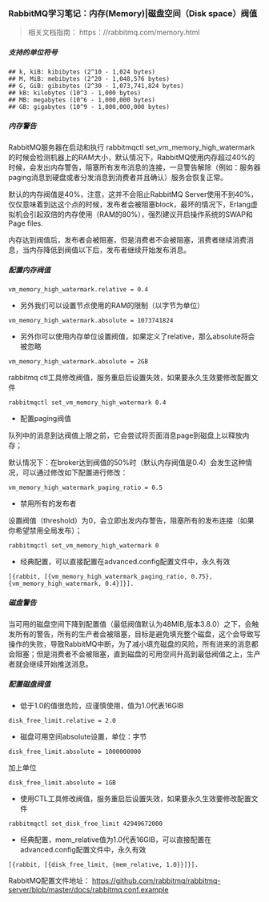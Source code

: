 ### RabbitMQ学习笔记：内存(Memory)|磁盘空间（Disk space）阀值

> 相关文档指南： https：//rabbitmq.com/memory.html 

##### 支持的单位符号

```
## k, kiB: kibibytes (2^10 - 1,024 bytes)
## M, MiB: mebibytes (2^20 - 1,048,576 bytes)
## G, GiB: gibibytes (2^30 - 1,073,741,824 bytes)
## kB: kilobytes (10^3 - 1,000 bytes)
## MB: megabytes (10^6 - 1,000,000 bytes)
## GB: gigabytes (10^9 - 1,000,000,000 bytes)
```

##### 内存警告

RabbitMQ服务器在启动和执行 rabbitmqctl set_vm_memory_high_watermark 的时候会检测机器上的RAM大小，默认情况下，RabbitMQ使用内存超过40%的时候，会发出内存警告，阻塞所有发布消息的连接，一旦警告解除（例如：服务器paging消息到硬盘或者分发消息到消费者并且确认）服务会恢复正常。



默认的内存阀值是40%，注意，这并不会阻止RabbitMQ Server使用不到40%，仅仅意味着到达这个点的时候，发布者会被阻塞block，最坏的情况下，Erlang虚拟机会引起双倍的内存使用（RAM的80%），强烈建议开启操作系统的SWAP和Page files.



内存达到阀值后，发布者会被阻塞，但是消费者不会被阻塞，消费者继续消费消息，当内存降低到阀值以下后，发布者继续开始发布消息。

##### 配置内存阀值

```
vm_memory_high_watermark.relative = 0.4
```

- 另外我们可以设置节点使用的RAM的限制（以字节为单位）

```
vm_memory_high_watermark.absolute = 1073741824
```

- 另外你可以使用内存单位设置阀值，如果定义了relative，那么absolute将会被忽略

```
vm_memory_high_watermark.absolute = 2GB
```

rabbitmq ctl工具修改阀值，服务重启后设置失效，如果要永久生效要修改配置文件

```
rabbitmqctl set_vm_memory_high_watermark 0.4
```

- 配置paging阀值

队列中的消息到达阀值上限之前，它会尝试将页面消息page到磁盘上以释放内存；

默认情况下：在broker达到阀值的50%时（默认内存阀值是0.4）会发生这种情况，可以通过修改如下配置进行修改：

```
vm_memory_high_watermark_paging_ratio = 0.5
```

- 禁用所有的发布者

设置阀值（threshold）为0，会立即出发内存警告，阻塞所有的发布连接（如果你希望禁用全局发布）；

```
rabbitmqctl set_vm_memory_high_watermark 0
```

- 经典配置，可以直接配置在advanced.config配置文件中，永久有效

```
[{rabbit, [{vm_memory_high_watermark_paging_ratio, 0.75},{vm_memory_high_watermark, 0.4}]}].
```



##### 磁盘警告

当可用的磁盘空间下降到配置值（最低阀值默认为48MIB,版本3.8.0）之下，会触发所有的警告，所有的生产者会被阻塞，目标是避免填充整个磁盘，这个会导致写操作的失败，导致RabbitMQ中断，为了减小填充磁盘的风险，所有进来的消息都会阻塞；但是消费者不会被阻塞，直到磁盘的可用空间升高到最低阀值之上，生产者就会继续开始推送消息。

##### 配置磁盘阀值

- 低于1.0的值很危险，应谨慎使用，值为1.0代表16GIB

```
disk_free_limit.relative = 2.0
```

- 磁盘可用空间absolute设置，单位：字节

```
disk_free_limit.absolute = 1000000000
```

加上单位

```
disk_free_limit.absolute = 1GB
```



- 使用CTL工具修改阀值，服务重启后设置失效，如果要永久生效要修改配置文件

```
rabbitmqctl set_disk_free_limit 42949672000
```

- 经典配置，mem_relative值为1.0代表16GIB，可以直接配置在advanced.config配置文件中，永久有效

```
[{rabbit, [{disk_free_limit, {mem_relative, 1.0}}]}].
```

RabbitMQ配置文件地址： https://github.com/rabbitmq/rabbitmq-server/blob/master/docs/rabbitmq.conf.example 

